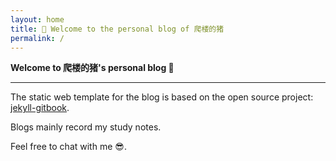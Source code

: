 ```yaml
---
layout: home
title: 🎉 Welcome to the personal blog of 爬楼的猪
permalink: /
---
```



**Welcome to 爬楼的猪's personal blog 👻**

----

The static web template for the blog is based on the open source project: [jekyll-gitbook](https://github.com/sighingnow/jekyll-gitbook).

Blogs mainly record my study notes.

Feel free to chat with me 😎.

